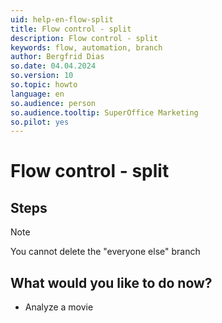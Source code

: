 ```yaml
---
uid: help-en-flow-split
title: Flow control - split
description: Flow control - split
keywords: flow, automation, branch
author: Bergfrid Dias
so.date: 04.04.2024
so.version: 10
so.topic: howto
language: en
so.audience: person
so.audience.tooltip: SuperOffice Marketing
so.pilot: yes
---
```


# Flow control - split

## Steps

> [!NOTE]
> You cannot delete the "everyone else" branch

## What would you like to do now?

* Analyze a movie

<!-- Referenced links -->

<!-- Referenced images -->
